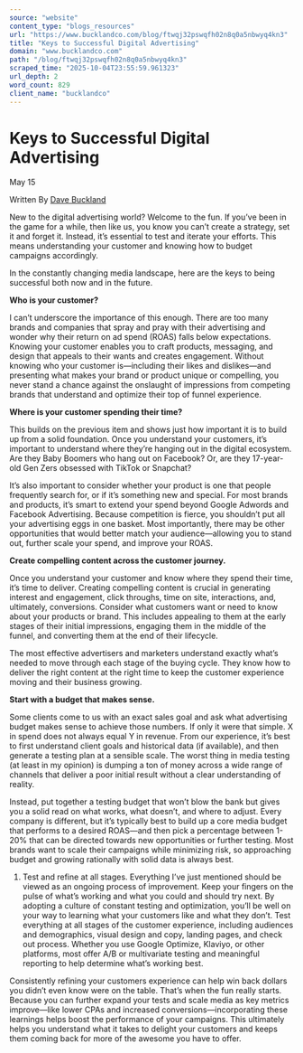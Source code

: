 ```yaml
---
source: "website"
content_type: "blogs_resources"
url: "https://www.bucklandco.com/blog/ftwqj32pswqfh02n8q0a5nbwyq4kn3"
title: "Keys to Successful Digital Advertising"
domain: "www.bucklandco.com"
path: "/blog/ftwqj32pswqfh02n8q0a5nbwyq4kn3"
scraped_time: "2025-10-04T23:55:59.961323"
url_depth: 2
word_count: 829
client_name: "bucklandco"
---
```


# Keys to Successful Digital Advertising

May 15

Written By [Dave Buckland](/blog?author=57862885e3df28a96819b9a0)

New to the digital advertising world? Welcome to the fun. If you’ve been in the game for a while, then like us, you know you can’t create a strategy, set it and forget it. Instead, it’s essential to test and iterate your efforts. This means understanding your customer and knowing how to budget campaigns accordingly.

In the constantly changing media landscape, here are the keys to being successful both now and in the future.

**Who is your customer?**

I can’t underscore the importance of this enough. There are too many brands and companies that spray and pray with their advertising and wonder why their return on ad spend (ROAS) falls below expectations. Knowing your customer enables you to craft products, messaging, and design that appeals to their wants and creates engagement. Without knowing who your customer is—including their likes and dislikes—and presenting what makes your brand or product unique or compelling, you never stand a chance against the onslaught of impressions from competing brands that understand and optimize their top of funnel experience.

**Where is your customer spending their time?**

This builds on the previous item and shows just how important it is to build up from a solid foundation. Once you understand your customers, it’s important to understand where they’re hanging out in the digital ecosystem. Are they Baby Boomers who hang out on Facebook? Or, are they 17-year-old Gen Zers obsessed with TikTok or Snapchat?

It’s also important to consider whether your product is one that people frequently search for, or if it’s something new and special. For most brands and products, it’s smart to extend your spend beyond Google Adwords and Facebook Advertising. Because competition is fierce, you shouldn’t put all your advertising eggs in one basket. Most importantly, there may be other opportunities that would better match your audience—allowing you to stand out, further scale your spend, and improve your ROAS.

**Create compelling content across the customer journey.**

Once you understand your customer and know where they spend their time, it’s time to deliver. Creating compelling content is crucial in generating interest and engagement, click throughs, time on site, interactions, and, ultimately, conversions. Consider what customers want or need to know about your products or brand. This includes appealing to them at the early stages of their initial impressions, engaging them in the middle of the funnel, and converting them at the end of their lifecycle.

The most effective advertisers and marketers understand exactly what’s needed to move through each stage of the buying cycle. They know how to deliver the right content at the right time to keep the customer experience moving and their business growing.

**Start with a budget that makes sense.**

Some clients come to us with an exact sales goal and ask what advertising budget makes sense to achieve those numbers. If only it were that simple. X in spend does not always equal Y in revenue. From our experience, it’s best to first understand client goals and historical data (if available), and then generate a testing plan at a sensible scale. The worst thing in media testing (at least in my opinion) is dumping a ton of money across a wide range of channels that deliver a poor initial result without a clear understanding of reality.

Instead, put together a testing budget that won’t blow the bank but gives you a solid read on what works, what doesn’t, and where to adjust. Every company is different, but it’s typically best to build up a core media budget that performs to a desired ROAS—and then pick a percentage between 1-20% that can be directed towards new opportunities or further testing. Most brands want to scale their campaigns while minimizing risk, so approaching budget and growing rationally with solid data is always best.

1.  Test and refine at all stages. Everything I’ve just mentioned should be viewed as an ongoing process of improvement. Keep your fingers on the pulse of what’s working and what you could and should try next. By adopting a culture of constant testing and optimization, you’ll be well on your way to learning what your customers like and what they don’t. Test everything at all stages of the customer experience, including audiences and demographics, visual design and copy, landing pages, and check out process. Whether you use Google Optimize, Klaviyo, or other platforms, most offer A/B or multivariate testing and meaningful reporting to help determine what’s working best.

Consistently refining your customers experience can help win back dollars you didn’t even know were on the table. That’s when the fun really starts. Because you can further expand your tests and scale media as key metrics improve—like lower CPAs and increased conversions—incorporating these learnings helps boost the performance of your campaigns. This ultimately helps you understand what it takes to delight your customers and keeps them coming back for more of the awesome you have to offer.